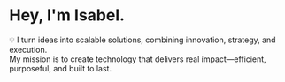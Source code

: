 # **Hey, I'm Isabel.**  

💡 I turn ideas into scalable solutions, combining innovation, strategy, and execution.  
My mission is to create technology that delivers real impact—efficient, purposeful, and built to last.  

